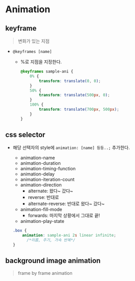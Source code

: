 # Animation



## keyframe

> 변화가 있는 지점



- `@keyframes [name]`

  - %로 지점을 지정한다.

    ```css
    @keyframes sample-ani {
        0% {
            transform: translate(0, 0);
        }
        50% {
            transform: translate(500px, 0);
        }
        100% {
            transform: translate(700px, 500px);
        }
    }
    ```



## css selector

- 해당 선택자의 style에 `animation: [name] 등등..;` 추가한다.

  - animation-name
  - animation-duration
  - animation-timing-function
  - animation-delay
  - animation-iteration-count
  - animation-direction
    - alternate: 왔다~ 갔다~
    - reverse: 반대로
    - alternate-reverse: 반대로 왔다~ 갔다~
  - animation-fill-mode
    - forwards: 마지막 상황에서 그대로 끝!
  - animation-play-state

  ```css
  .box {
      animation: sample-ani 2s linear infinite;
     	/*이름, 주기, 가속 반복*/
  }
  ```

  

## background image animation

> frame by frame animation

